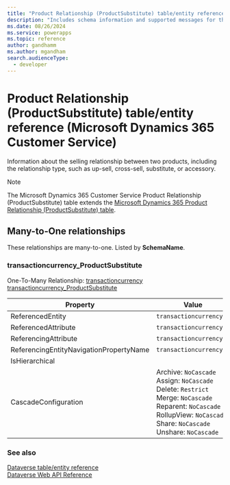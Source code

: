 ```yaml
---
title: "Product Relationship (ProductSubstitute) table/entity reference (Microsoft Dynamics 365 Customer Service)"
description: "Includes schema information and supported messages for the Product Relationship (ProductSubstitute) table/entity with Microsoft Dynamics 365 Customer Service."
ms.date: 08/26/2024
ms.service: powerapps
ms.topic: reference
author: gandhamm
ms.author: mgandham
search.audienceType: 
  - developer
---
```


# Product Relationship (ProductSubstitute) table/entity reference (Microsoft Dynamics 365 Customer Service)

Information about the selling relationship between two products, including the relationship type, such as up-sell, cross-sell, substitute, or accessory.

> [!NOTE]
> The Microsoft Dynamics 365 Customer Service Product Relationship (ProductSubstitute) table extends the [Microsoft Dynamics 365 Product Relationship (ProductSubstitute) table](/dynamics365/developer/entities/productsubstitute).




## Many-to-One relationships

These relationships are many-to-one. Listed by **SchemaName**.

### <a name="BKMK_transactioncurrency_ProductSubstitute"></a> transactioncurrency_ProductSubstitute

One-To-Many Relationship: [transactioncurrency transactioncurrency_ProductSubstitute](transactioncurrency.md#BKMK_transactioncurrency_ProductSubstitute)

|Property|Value|
|---|---|
|ReferencedEntity|`transactioncurrency`|
|ReferencedAttribute|`transactioncurrencyid`|
|ReferencingAttribute|`transactioncurrencyid`|
|ReferencingEntityNavigationPropertyName|`transactioncurrencyid`|
|IsHierarchical||
|CascadeConfiguration|Archive: `NoCascade`<br />Assign: `NoCascade`<br />Delete: `Restrict`<br />Merge: `NoCascade`<br />Reparent: `NoCascade`<br />RollupView: `NoCascade`<br />Share: `NoCascade`<br />Unshare: `NoCascade`|



### See also

[Dataverse table/entity reference](../about-entity-reference.md)  
[Dataverse Web API Reference](/power-apps/developer/data-platform/webapi/reference/about)   

